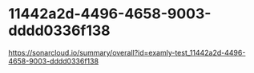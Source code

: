 # 11442a2d-4496-4658-9003-dddd0336f138
https://sonarcloud.io/summary/overall?id=examly-test_11442a2d-4496-4658-9003-dddd0336f138
